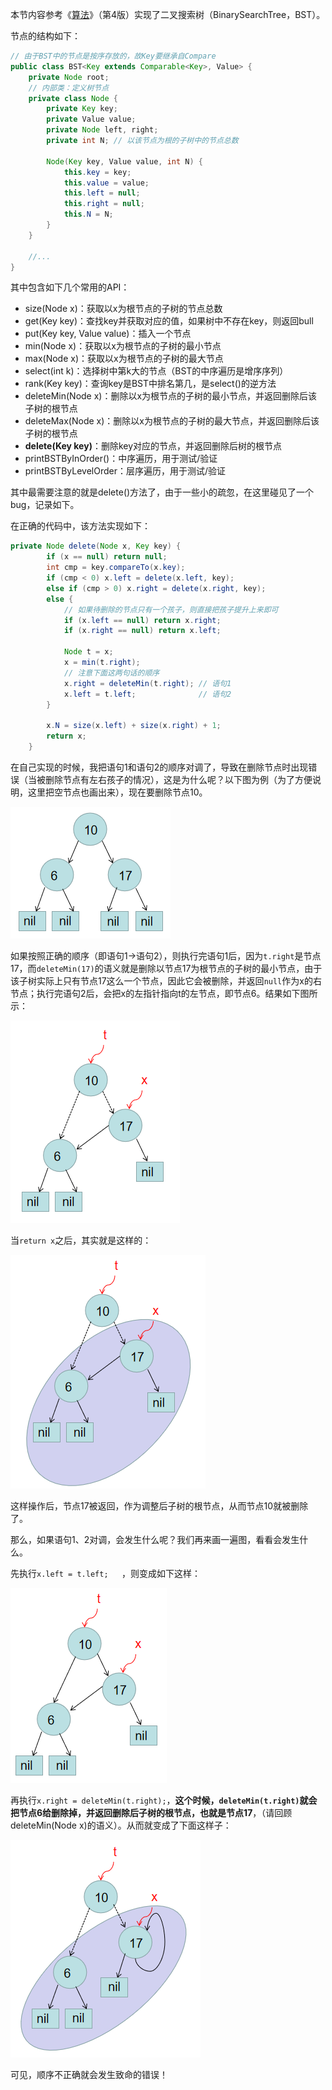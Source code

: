 本节内容参考《[算法](https://book.douban.com/subject/19952400/)》（第4版）实现了二叉搜索树（BinarySearchTree，BST）。

节点的结构如下：

```java
// 由于BST中的节点是按序存放的，故Key要继承自Compare
public class BST<Key extends Comparable<Key>, Value> {
    private Node root;
    // 内部类：定义树节点
    private class Node {
        private Key key;
        private Value value;
        private Node left, right;
        private int N; // 以该节点为根的子树中的节点总数

        Node(Key key, Value value, int N) {
            this.key = key;
            this.value = value;
            this.left = null;
            this.right = null;
            this.N = N;
        }
    }
    
	//...
}
```

其中包含如下几个常用的API：

* size(Node x)：获取以x为根节点的子树的节点总数
* get(Key key)：查找key并获取对应的值，如果树中不存在key，则返回bull
* put(Key key, Value value)：插入一个节点
* min(Node x)：获取以x为根节点的子树的最小节点
* max(Node x)：获取以x为根节点的子树的最大节点
* select(int k)：选择树中第k大的节点（BST的中序遍历是增序序列）
* rank(Key key)：查询key是BST中排名第几，是select()的逆方法
* deleteMin(Node x)：删除以x为根节点的子树的最小节点，并返回删除后该子树的根节点
* deleteMax(Node x)：删除以x为根节点的子树的最大节点，并返回删除后该子树的根节点
* **delete(Key key)**：删除key对应的节点，并返回删除后树的根节点
* printBSTByInOrder()：中序遍历，用于测试/验证
* printBSTByLevelOrder：层序遍历，用于测试/验证

其中最需要注意的就是delete()方法了，由于一些小的疏忽，在这里碰见了一个bug，记录如下。

在正确的代码中，该方法实现如下：

```java
private Node delete(Node x, Key key) {
        if (x == null) return null;
        int cmp = key.compareTo(x.key);
        if (cmp < 0) x.left = delete(x.left, key);
        else if (cmp > 0) x.right = delete(x.right, key);
        else {
            // 如果待删除的节点只有一个孩子，则直接把孩子提升上来即可
            if (x.left == null) return x.right;
            if (x.right == null) return x.left;

            Node t = x; 
            x = min(t.right); 
            // 注意下面这两句话的顺序
            x.right = deleteMin(t.right); // 语句1
            x.left = t.left;              // 语句2
        }

        x.N = size(x.left) + size(x.right) + 1;
        return x;
    }
```

在自己实现的时候，我把语句1和语句2的顺序对调了，导致在删除节点时出现错误（当被删除节点有左右孩子的情况），这是为什么呢？以下图为例（为了方便说明，这里把空节点也画出来），现在要删除节点10。

![bst1](../../../img/bst1.png)

如果按照正确的顺序（即语句1->语句2），则执行完语句1后，因为`t.right`是节点17，而`deleteMin(17)`的语义就是删除以节点17为根节点的子树的最小节点，由于该子树实际上只有节点17这么一个节点，因此它会被删除，并返回`null`作为x的右节点；执行完语句2后，会把x的左指针指向t的左节点，即节点6。结果如下图所示：

![bst2](../../../img/bst2.png)

当`return x`之后，其实就是这样的：

![bst3](../../../img/bst3.png)

这样操作后，节点17被返回，作为调整后子树的根节点，从而节点10就被删除了。

那么，如果语句1、2对调，会发生什么呢？我们再来画一遍图，看看会发生什么。

先执行`x.left = t.left;   `，则变成如下这样：

![bst4](../../../img/bst4.png)

再执行`x.right = deleteMin(t.right);`，**这个时候，`deleteMin(t.right)`就会把节点6给删除掉，并返回删除后子树的根节点，也就是节点17**，（请回顾deleteMin(Node x)的语义）。从而就变成了下面这样子：

![bst5](../../../img/bst5.png)

可见，顺序不正确就会发生致命的错误！





